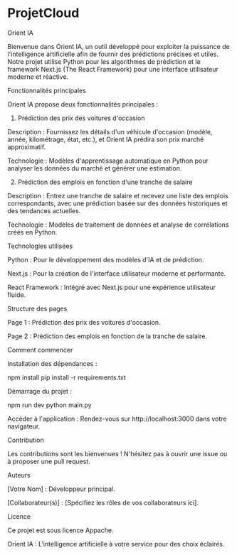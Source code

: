 # ProjetCloud

Orient IA

Bienvenue dans Orient IA, un outil développé pour exploiter la puissance de l'intelligence artificielle afin de fournir des prédictions précises et utiles. Notre projet utilise Python pour les algorithmes de prédiction et le framework Next.js (The React Framework) pour une interface utilisateur moderne et réactive.

Fonctionnalités principales

Orient IA propose deux fonctionnalités principales :

1. Prédiction des prix des voitures d'occasion

Description : Fournissez les détails d'un véhicule d'occasion (modèle, année, kilométrage, état, etc.), et Orient IA prédira son prix marché approximatif.

Technologie : Modèles d'apprentissage automatique en Python pour analyser les données du marché et générer une estimation.

2. Prédiction des emplois en fonction d'une tranche de salaire

Description : Entrez une tranche de salaire et recevez une liste des emplois correspondants, avec une prédiction basée sur des données historiques et des tendances actuelles.

Technologie : Modèles de traitement de données et analyse de corrélations créés en Python.

Technologies utilisées

Python : Pour le développement des modèles d'IA et de prédiction.

Next.js : Pour la création de l'interface utilisateur moderne et performante.

React Framework : Intégré avec Next.js pour une expérience utilisateur fluide.

Structure des pages

Page 1 : Prédiction des prix des voitures d'occasion.

Page 2 : Prédiction des emplois en fonction de la tranche de salaire.

Comment commencer

Installation des dépendances :

npm install
pip install -r requirements.txt

Démarrage du projet :

npm run dev
python main.py

Accéder à l'application :
Rendez-vous sur http://localhost:3000 dans votre navigateur.

Contribution

Les contributions sont les bienvenues ! N'hésitez pas à ouvrir une issue ou à proposer une pull request.

Auteurs

[Votre Nom] : Développeur principal.

[Collaborateur(s)] : [Spécifiez les rôles de vos collaborateurs ici].

Licence

Ce projet est sous licence Appache.

Orient IA : L'intelligence artificielle à votre service pour des choix éclairés.

